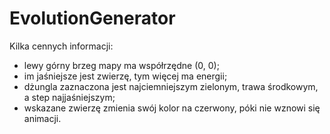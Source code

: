 # EvolutionGenerator

Kilka cennych informacji:
- lewy górny brzeg mapy ma współrzędne (0, 0);
- im jaśniejsze jest zwierzę, tym więcej ma energii;
- dżungla zaznaczona jest najciemniejszym zielonym, trawa środkowym, a step najjaśniejszym;
- wskazane zwierzę zmienia swój kolor na czerwony, póki nie wznowi się animacji.
